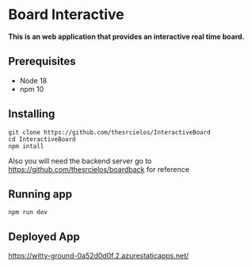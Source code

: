 # Board Interactive

**This is an web application that provides an interactive real time board.**

## Prerequisites

* Node 18
* npm 10
## Installing

 ```
 git clone https://github.com/thesrcielos/InteractiveBoard
 cd InteractiveBoard
 npm intall
 ```
Also you will need the backend server go to https://github.com/thesrcielos/boardback for reference
 ## Running app
 ```
 npm run dev
 ```

## Deployed App
https://witty-ground-0a52d0d0f.2.azurestaticapps.net/
